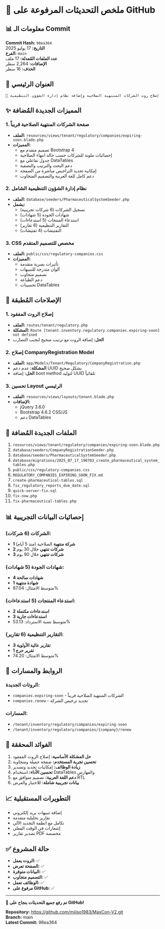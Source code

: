 # 🚀 ملخص التحديثات المرفوعة على GitHub

## 📊 معلومات الـ Commit

**Commit Hash:** `98ea364`  
**التاريخ:** 17 يوليو 2025  
**الفرع:** `main`  
**عدد الملفات المُعدلة:** 17 ملف  
**الإضافات:** 2,264 سطر  
**الحذف:** 16 سطر  

## 🔧 العنوان الرئيسي
```
🔧 إصلاح روت الشركات المنتهية الصلاحية وإضافة نظام إدارة الشؤون التنظيمية
```

## ✨ المميزات الجديدة المُضافة

### 1. صفحة الشركات المنتهية الصلاحية قريباً
- **الملف:** `resources/views/tenant/regulatory/companies/expiring-soon.blade.php`
- **المميزات:**
  - تصميم متقدم مع Bootstrap 4
  - إحصائيات ملونة للشركات حسب حالة انتهاء الصلاحية
  - جدول تفاعلي مع DataTables
  - دعم البحث والترتيب والتصفية
  - إمكانية تجديد التراخيص مباشرة من الصفحة
  - دعم كامل للغة العربية والتصميم المتجاوب

### 2. نظام إدارة الشؤون التنظيمية الشامل
- **الملف:** `database/seeders/PharmaceuticalSystemSeeder.php`
- **يشمل:**
  - تسجيل الشركات (6 شركات تجريبية)
  - شهادات الجودة (5 شهادات)
  - استدعاء المنتجات (5 استدعاءات)
  - التقارير التنظيمية (6 تقارير)
  - التفتيشات (4 تفتيشات)

### 3. CSS مخصص للتصميم المتقدم
- **الملف:** `public/css/regulatory-companies.css`
- **المميزات:**
  - تأثيرات بصرية متقدمة
  - ألوان متدرجة للتنبيهات
  - تصميم متجاوب
  - دعم الطباعة
  - تحسينات DataTables

## 🔧 الإصلاحات المُطبقة

### 1. إصلاح الروت المفقود
- **الملف:** `routes/tenant/regulatory.php`
- **المشكلة:** `Route [tenant.inventory.regulatory.companies.expiring-soon] not defined`
- **الحل:** إضافة الروت مع ترتيب صحيح لتجنب التضارب

### 2. إصلاح CompanyRegistration Model
- **الملف:** `app/Models/Tenant/Regulatory/CompanyRegistration.php`
- **المشكلة:** عدم دعم UUID بشكل صحيح
- **الحل:** إضافة boot method لتوليد UUID تلقائياً

### 3. تحسين Layout الرئيسي
- **الملف:** `resources/views/layouts/tenant.blade.php`
- **الإضافات:**
  - jQuery 3.6.0
  - Bootstrap 4.6.2 CSS/JS
  - دعم DataTables

## 📁 الملفات الجديدة المُضافة

1. `resources/views/tenant/regulatory/companies/expiring-soon.blade.php`
2. `database/seeders/CompanyRegistrationSeeder.php`
3. `database/seeders/PharmaceuticalSystemSeeder.php`
4. `database/migrations/2025_07_17_190703_create_pharmaceutical_system_tables.php`
5. `public/css/regulatory-companies.css`
6. `REGULATORY_COMPANIES_EXPIRING_SOON_FIX.md`
7. `create-pharmaceutical-tables.sql`
8. `fix_regulatory_reports_due_date.sql`
9. `quick-server-fix.sql`
10. `fix-now.php`
11. `fix-pharmaceutical-tables.php`

## 📊 إحصائيات البيانات التجريبية

### الشركات (6 شركات):
- **1 شركة منتهية** الصلاحية (منذ 5 أيام)
- **2 شركات تنتهي** خلال 30 يوم
- **3 شركات تنتهي** خلال 90 يوم

### شهادات الجودة (5 شهادات):
- **4 شهادات صالحة**
- **1 شهادة منتهية**
- متوسط الامتثال: 87.04%

### استدعاء المنتجات (5 استدعاءات):
- **2 استدعاءات مكتملة**
- **3 استدعاءات جارية**
- متوسط نسبة الاسترداد: 53.13%

### التقارير التنظيمية (6 تقارير):
- **3 تقارير عالية الأولوية**
- **1 تقرير حرج**
- متوسط الامتثال: 74.20%

## 🔗 الروابط والمسارات

### الروتات الجديدة:
- `companies.expiring-soon` - الشركات المنتهية الصلاحية قريباً
- `companies.renew` - تجديد ترخيص الشركة

### المسارات:
- `/tenant/inventory/regulatory/companies/expiring-soon`
- `/tenant/inventory/regulatory/companies/{company}/renew`

## 🎯 الفوائد المحققة

1. **حل المشكلة الأساسية:** إصلاح الروت المفقود
2. **تحسين تجربة المستخدم:** صفحة جميلة ومتجاوبة
3. **زيادة الوظائف:** إمكانيات تجديد وتصدير
4. **تحسين الأداء:** استخدام DataTables والفهارس
5. **دعم اللغة العربية:** تصميم متوافق مع RTL
6. **بيانات تجريبية شاملة:** للاختبار والعرض

## 📈 التطويرات المستقبلية

- إضافة تنبيهات بريد إلكتروني
- تقارير تحليلية متقدمة
- تكامل مع أنظمة التجديد الآلي
- إشعارات في الوقت الفعلي
- تصدير تقارير PDF مخصصة

## ✅ حالة المشروع

- **الروت يعمل:** ✅
- **الصفحة تعرض:** ✅
- **البيانات متوفرة:** ✅
- **التصميم متجاوب:** ✅
- **الوظائف تعمل:** ✅
- **مرفوع على GitHub:** ✅

---

**🎉 تم رفع جميع التحديثات بنجاح على GitHub!**

**Repository:** https://github.com/miiiso1983/MaxCon-V2.git  
**Branch:** main  
**Latest Commit:** 98ea364

